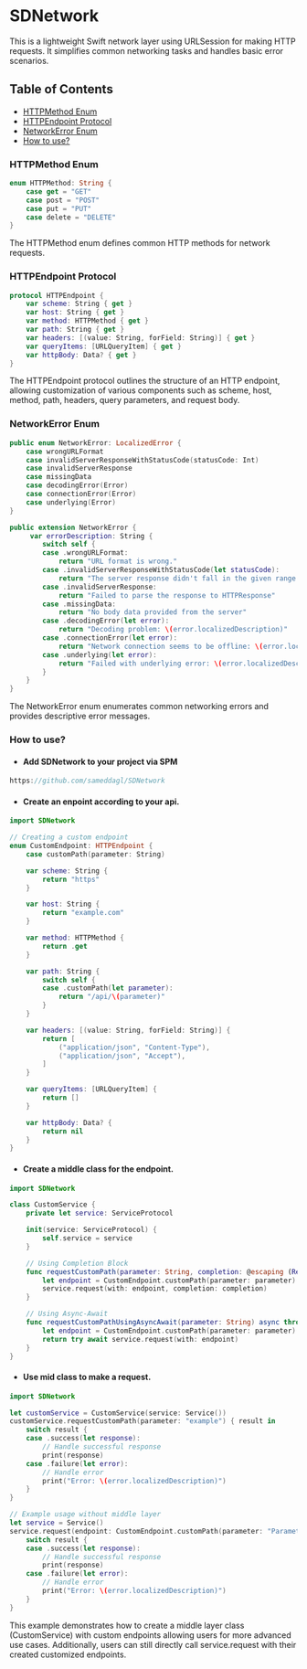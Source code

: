 # SDNetwork
This is a lightweight Swift network layer using URLSession for making HTTP requests.
It simplifies common networking tasks and handles basic error scenarios.

## Table of Contents
- [HTTPMethod Enum](#httpmethod-enum)
- [HTTPEndpoint Protocol](#httpendpoint-protocol)
- [NetworkError Enum](#networkerror-enum)
- [How to use?](#how-to-use)

### HTTPMethod Enum
```swift
enum HTTPMethod: String {
    case get = "GET"
    case post = "POST"
    case put = "PUT"
    case delete = "DELETE"
}
```
The HTTPMethod enum defines common HTTP methods for network requests.

### HTTPEndpoint Protocol
```swift
protocol HTTPEndpoint {
    var scheme: String { get }
    var host: String { get }
    var method: HTTPMethod { get }
    var path: String { get }
    var headers: [(value: String, forField: String)] { get }
    var queryItems: [URLQueryItem] { get }
    var httpBody: Data? { get }
}
```
The HTTPEndpoint protocol outlines the structure of an HTTP endpoint, allowing customization of various components such as scheme, host, method, path, headers, query parameters, and request body.

### NetworkError Enum
```swift
public enum NetworkError: LocalizedError {
    case wrongURLFormat
    case invalidServerResponseWithStatusCode(statusCode: Int)
    case invalidServerResponse
    case missingData
    case decodingError(Error)
    case connectionError(Error)
    case underlying(Error)
}

public extension NetworkError {
     var errorDescription: String {
        switch self {
        case .wrongURLFormat:
            return "URL format is wrong."
        case .invalidServerResponseWithStatusCode(let statusCode):
            return "The server response didn't fall in the given range Status Code is: \(statusCode)"
        case .invalidServerResponse:
            return "Failed to parse the response to HTTPResponse"
        case .missingData:
            return "No body data provided from the server"
        case .decodingError(let error):
            return "Decoding problem: \(error.localizedDescription)"
        case .connectionError(let error):
            return "Network connection seems to be offline: \(error.localizedDescription)"
        case .underlying(let error):
            return "Failed with underlying error: \(error.localizedDescription)"
        }
    }
}
```
The NetworkError enum enumerates common networking errors and provides descriptive error messages.

### <a id="how-to-use"></a> How to use?
- #### Add SDNetwork to your project via SPM
```swift
https://github.com/sameddagl/SDNetwork
```

- #### Create an enpoint according to your api.
```swift
import SDNetwork

// Creating a custom endpoint
enum CustomEndpoint: HTTPEndpoint {
    case customPath(parameter: String)

    var scheme: String {
        return "https"
    }

    var host: String {
        return "example.com"
    }

    var method: HTTPMethod {
        return .get
    }

    var path: String {
        switch self {
        case .customPath(let parameter):
            return "/api/\(parameter)"
        }
    }

    var headers: [(value: String, forField: String)] {
        return [
            ("application/json", "Content-Type"),
            ("application/json", "Accept"),
        ]
    }

    var queryItems: [URLQueryItem] {
        return []
    }

    var httpBody: Data? {
        return nil
    }
}
```

- #### Create a middle class for the endpoint.
```swift
import SDNetwork

class CustomService {
    private let service: ServiceProtocol

    init(service: ServiceProtocol) {
        self.service = service
    }

    // Using Completion Block
    func requestCustomPath(parameter: String, completion: @escaping (Result<YourResponseType, NetworkError>) -> Void) {
        let endpoint = CustomEndpoint.customPath(parameter: parameter)
        service.request(with: endpoint, completion: completion)
    }

    // Using Async-Await
    func requestCustomPathUsingAsyncAwait(parameter: String) async throws -> YourResponseType {
        let endpoint = CustomEndpoint.customPath(parameter: parameter)
        return try await service.request(with: endpoint)
    }
}
```

- #### Use mid class to make a request.
```swift
import SDNetwork

let customService = CustomService(service: Service())
customService.requestCustomPath(parameter: "example") { result in
    switch result {
    case .success(let response):
        // Handle successful response
        print(response)
    case .failure(let error):
        // Handle error
        print("Error: \(error.localizedDescription)")
    }
}

// Example usage without middle layer
let service = Service()
service.request(endpoint: CustomEndpoint.customPath(parameter: "Parameter")) { result in
    switch result {
    case .success(let response):
        // Handle successful response
        print(response)
    case .failure(let error):
        // Handle error
        print("Error: \(error.localizedDescription)")
    }
}
```

This example demonstrates how to create a middle layer class (CustomService) with custom endpoints allowing users for more advanced use cases.
Additionally, users can still directly call service.request with their created customized endpoints.







